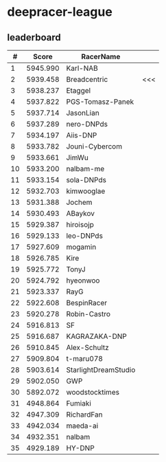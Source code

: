 # deepracer-league

## leaderboard

<!-- leaderboard -->
| # | Score | RacerName |   |
| - | ----- | --------- | - |
| 1 | 5945.990 | Karl-NAB | |
| 2 | 5939.458 | Breadcentric | <<< |
| 3 | 5938.237 | Etaggel | |
| 4 | 5937.822 | PGS-Tomasz-Panek | |
| 5 | 5937.714 | JasonLian | |
| 6 | 5937.289 | nero-DNPds | |
| 7 | 5934.197 | Aiis-DNP | |
| 8 | 5933.782 | Jouni-Cybercom | |
| 9 | 5933.661 | JimWu | |
| 10 | 5933.200 | nalbam-me | |
| 11 | 5933.154 | sola-DNPds | |
| 12 | 5932.703 | kimwooglae | |
| 13 | 5931.388 | Jochem | |
| 14 | 5930.493 | ABaykov | |
| 15 | 5929.387 | hiroisojp | |
| 16 | 5929.133 | leo-DNPds | |
| 17 | 5927.609 | mogamin | |
| 18 | 5926.785 | Kire | |
| 19 | 5925.772 | TonyJ | |
| 20 | 5924.792 | hyeonwoo | |
| 21 | 5923.337 | RayG | |
| 22 | 5922.608 | BespinRacer | |
| 23 | 5920.278 | Robin-Castro | |
| 24 | 5916.813 | SF | |
| 25 | 5916.687 | KAGRAZAKA-DNP | |
| 26 | 5910.845 | Alex-Schultz | |
| 27 | 5909.804 | t-maru078 | |
| 28 | 5903.614 | StarlightDreamStudio | |
| 29 | 5902.050 | GWP | |
| 30 | 5892.072 | woodstocktimes | |
| 31 | 4948.864 | Fumiaki | |
| 32 | 4947.309 | RichardFan | |
| 33 | 4942.034 | maeda-ai | |
| 34 | 4932.351 | nalbam | |
| 35 | 4929.189 | HY-DNP | |
